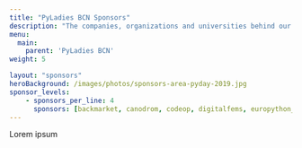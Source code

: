 ```yaml
---
title: "PyLadies BCN Sponsors"
description: "The companies, organizations and universities behind our events"
menu:
  main:
    parent: 'PyLadies BCN'
weight: 5

layout: "sponsors"
heroBackground: /images/photos/sponsors-area-pyday-2019.jpg
sponsor_levels:
    - sponsors_per_line: 4
      sponsors: [backmarket, canodrom, codeop, digitalfems, europython_society, holaluz, kiwi, letgo, marfeel, mundimoto, orpheus, psf, rover, tecnologas, travelperk, verse, ub, upf]
---
```


Lorem ipsum
